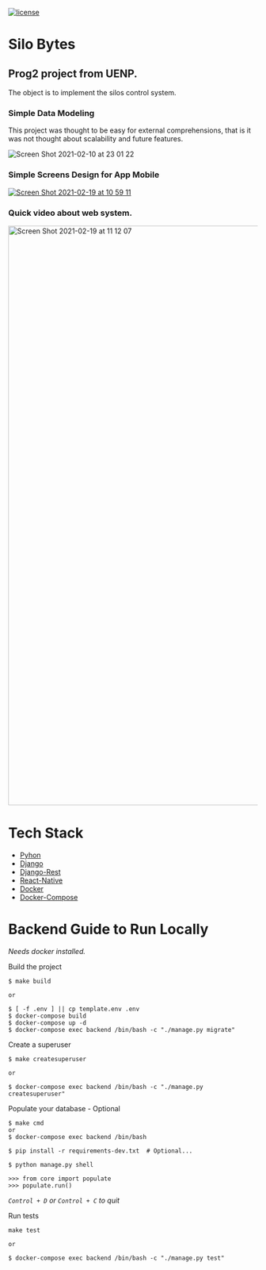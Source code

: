 [![license](https://img.shields.io/github/license/lfvilella/silo-bytes.svg)](https://github.com/lfvilella/silo-bytes/blob/main/LICENSE)

# Silo Bytes

Prog2 project from UENP.
---

The object is to implement the silos control system.


### Simple Data Modeling

This project was thought to be easy for external comprehensions, that is it was not thought about scalability and future features.

![Screen Shot 2021-02-10 at 23 01 22](https://user-images.githubusercontent.com/45940140/107595602-ebaadb00-6bf3-11eb-9351-9e77bd002421.png)


### Simple Screens Design for App Mobile
[![Screen Shot 2021-02-19 at 10 59 11](https://user-images.githubusercontent.com/45940140/108513552-86b14e00-72a1-11eb-8a9e-ae20b87b655c.png)](https://www.figma.com/file/C9ljnxN1BeChfeAzhyxb69/SiloBytes?node-id=0%3A1)


### Quick video about web system.
[<img width="1168" alt="Screen Shot 2021-02-19 at 11 12 07" src="https://user-images.githubusercontent.com/45940140/108514991-55d21880-72a3-11eb-8131-7c2c9722290f.png">](https://youtu.be/-iUIt0smZFA)


# Tech Stack
- [Pyhon](https://www.python.org/)
- [Django](https://docs.djangopro)
- [Django-Rest](https://www.django-rest-framework.org/)
- [React-Native](https://reactnative.dev/)
- [Docker](https://docs.docker.com/)
- [Docker-Compose](https://docs.docker.com/compose/install/)

# Backend Guide to Run Locally

*Needs docker installed.*

Build the project
```
$ make build

or

$ [ -f .env ] || cp template.env .env
$ docker-compose build
$ docker-compose up -d
$ docker-compose exec backend /bin/bash -c "./manage.py migrate"
```

Create a superuser
```
$ make createsuperuser

or

$ docker-compose exec backend /bin/bash -c "./manage.py createsuperuser"
```

Populate your database - Optional
```
$ make cmd
or
$ docker-compose exec backend /bin/bash
```
```
$ pip install -r requirements-dev.txt  # Optional...

$ python manage.py shell

>>> from core import populate
>>> populate.run()
```

*`Control + D` or `Control + C` to quit*


Run tests
```
make test

or

$ docker-compose exec backend /bin/bash -c "./manage.py test"
```
